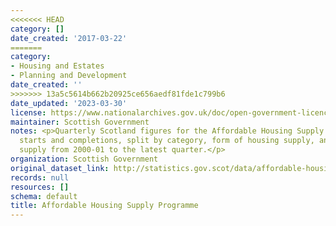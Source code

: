 ```yaml
---
<<<<<<< HEAD
category: []
date_created: '2017-03-22'
=======
category:
- Housing and Estates
- Planning and Development
date_created: ''
>>>>>>> 13a5c5614b662b20925ce656aedf81fde1c799b6
date_updated: '2023-03-30'
license: https://www.nationalarchives.gov.uk/doc/open-government-licence/version/3/
maintainer: Scottish Government
notes: <p>Quarterly Scotland figures for the Affordable Housing Supply Programme approvals,
  starts and completions, split by category, form of housing supply, and type of housing
  supply from 2000-01 to the latest quarter.</p>
organization: Scottish Government
original_dataset_link: http://statistics.gov.scot/data/affordable-housing-supply-programme
records: null
resources: []
schema: default
title: Affordable Housing Supply Programme
---
```

